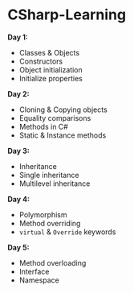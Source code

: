 # CSharp-Learning


**Day 1:** 
- Classes & Objects
- Constructors
- Object initialization
- Initialize properties

**Day 2:**
- Cloning & Copying objects
- Equality comparisons
- Methods in C#
- Static & Instance methods
 
 **Day 3:**
- Inheritance
- Single inheritance
- Multilevel inheritance

**Day 4:**
- Polymorphism
- Method overriding
- `virtual` & `Override` keywords

**Day 5:**
- Method overloading
- Interface
- Namespace
